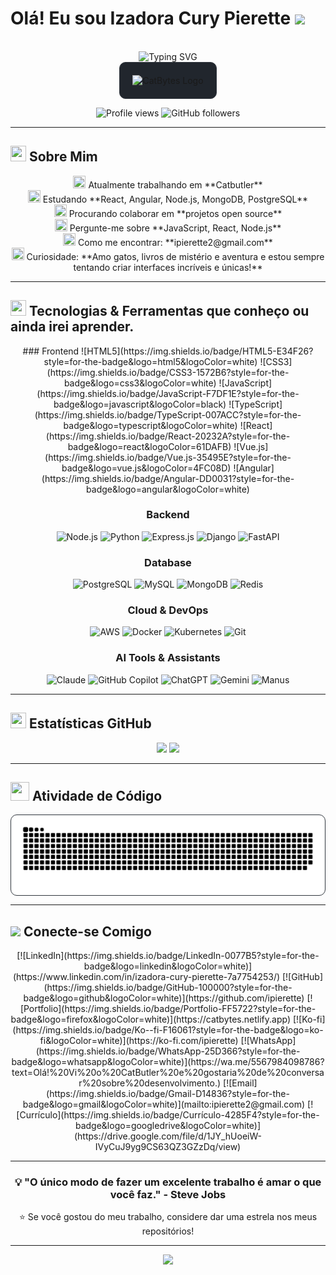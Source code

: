 # Olá! Eu sou Izadora Cury Pierette <img src="https://media.giphy.com/media/hvRJCLFzcasrR4ia7z/giphy.gif" width="25px">

<br>

<div align="center">
  <img src="https://readme-typing-svg.herokuapp.com/?lines=Desenvolvedora+Full+Stack;Apaixonada+por+Tecnologia;Sempre+buscando+Conhecimento&font=Roboto&size=30&duration=3000&pause=500&color=ff6ac1&center=true&width=500&height=70&gradient=FF1493,9932CC,4169E1" alt="Typing SVG" />
  <br>
  <div style="background-color: #21262d; padding: 20px; border-radius: 10px; display: inline-block; border: 1px solid #30363d;">
    <img src="https://catbytes.netlify.app/images/logo300x100-fundo-escuro.svg" alt="CatBytes Logo" width="300" height="100" border-radius: 5px;"/>
  </div>
</div>

<p align="center">
  <img src="https://komarev.com/ghpvc/?username=ipierette&color=ff6ac1&style=for-the-badge&label=VISITANTES" alt="Profile views" />
  <img src="https://img.shields.io/github/followers/ipierette?style=for-the-badge&color=58a6ff&labelColor=21262d&logo=github&label=SEGUIDORES" alt="GitHub followers" />
</p>

---

## <img src="https://img.icons8.com/dusk/64/rocket.png" width="25" height="25"/> Sobre Mim

<p align="center">
  <img src="https://img.icons8.com/fluency/48/telescope.png" width="20" height="20"/> Atualmente trabalhando em **Catbutler** <br>
  <img src="https://img.icons8.com/fluency/48/brain.png" width="20" height="20"/> Estudando **React, Angular, Node.js, MongoDB, PostgreSQL** <br>
  <img src="https://img.icons8.com/fluency/48/handshake.png" width="20" height="20"/> Procurando colaborar em **projetos open source** <br>
  <img src="https://img.icons8.com/fluency/48/chat.png" width="20" height="20"/> Pergunte-me sobre **JavaScript, React, Node.js** <br>
  <img src="https://img.icons8.com/fluency/48/email-open.png" width="20" height="20"/> Como me encontrar: **ipierette2@gmail.com** <br>
  <img src="https://img.icons8.com/fluency/48/lightning-bolt.png" width="20" height="20"/> Curiosidade: **Amo gatos, livros de mistério e aventura e estou sempre tentando criar interfaces incríveis e únicas!**
</p>

---

## <img src="https://img.icons8.com/fluency/48/settings.png" width="25" height="25"/> Tecnologias & Ferramentas que conheço ou ainda irei aprender.

<div align="center">
### Frontend
![HTML5](https://img.shields.io/badge/HTML5-E34F26?style=for-the-badge&logo=html5&logoColor=white)
![CSS3](https://img.shields.io/badge/CSS3-1572B6?style=for-the-badge&logo=css3&logoColor=white)
![JavaScript](https://img.shields.io/badge/JavaScript-F7DF1E?style=for-the-badge&logo=javascript&logoColor=black)
![TypeScript](https://img.shields.io/badge/TypeScript-007ACC?style=for-the-badge&logo=typescript&logoColor=white)
![React](https://img.shields.io/badge/React-20232A?style=for-the-badge&logo=react&logoColor=61DAFB)
![Vue.js](https://img.shields.io/badge/Vue.js-35495E?style=for-the-badge&logo=vue.js&logoColor=4FC08D)
![Angular](https://img.shields.io/badge/Angular-DD0031?style=for-the-badge&logo=angular&logoColor=white)

### Backend
![Node.js](https://img.shields.io/badge/Node.js-43853D?style=for-the-badge&logo=node.js&logoColor=white)
![Python](https://img.shields.io/badge/Python-3776AB?style=for-the-badge&logo=python&logoColor=white)
![Express.js](https://img.shields.io/badge/Express.js-404D59?style=for-the-badge)
![Django](https://img.shields.io/badge/Django-092E20?style=for-the-badge&logo=django&logoColor=white)
![FastAPI](https://img.shields.io/badge/FastAPI-005571?style=for-the-badge&logo=fastapi)

### Database
![PostgreSQL](https://img.shields.io/badge/PostgreSQL-316192?style=for-the-badge&logo=postgresql&logoColor=white)
![MySQL](https://img.shields.io/badge/MySQL-00000F?style=for-the-badge&logo=mysql&logoColor=white)
![MongoDB](https://img.shields.io/badge/MongoDB-4EA94B?style=for-the-badge&logo=mongodb&logoColor=white)
![Redis](https://img.shields.io/badge/Redis-DC382D?style=for-the-badge&logo=redis&logoColor=white)

### Cloud & DevOps
![AWS](https://img.shields.io/badge/AWS-232F3E?style=for-the-badge&logo=amazon-aws&logoColor=white)
![Docker](https://img.shields.io/badge/Docker-2496ED?style=for-the-badge&logo=docker&logoColor=white)
![Kubernetes](https://img.shields.io/badge/Kubernetes-326CE5?style=for-the-badge&logo=kubernetes&logoColor=white)
![Git](https://img.shields.io/badge/Git-F05032?style=for-the-badge&logo=git&logoColor=white)

### AI Tools & Assistants
![Claude](https://img.shields.io/badge/Claude-000000?style=for-the-badge&logo=anthropic&logoColor=white)
![GitHub Copilot](https://img.shields.io/badge/GitHub%20Copilot-000000?style=for-the-badge&logo=github&logoColor=white)
![ChatGPT](https://img.shields.io/badge/ChatGPT-10A37F?style=for-the-badge&logo=openai&logoColor=white)
![Gemini](https://img.shields.io/badge/Gemini-8E44AD?style=for-the-badge&logo=google&logoColor=white)
![Manus](https://img.shields.io/badge/Manus-000000?style=for-the-badge&logo=robot&logoColor=white)
</div>

---

## <img src="https://img.icons8.com/fluency/48/bar-chart.png" width="25" height="25"/> Estatísticas GitHub

<div align="center">
  <img height="180em" src="https://github-readme-stats.vercel.app/api?username=ipierette&show_icons=true&theme=dark&include_all_commits=true&count_private=true&bg_color=21262d&title_color=ff6ac1&text_color=ffffff&icon_color=58a6ff&border_color=30363d"/>
  <img height="180em" src="https://github-readme-stats.vercel.app/api/top-langs/?username=ipierette&layout=compact&langs_count=7&theme=dark&bg_color=21262d&title_color=ff6ac1&text_color=ffffff&border_color=30363d"/>
</div>

---

## <img src="https://img.icons8.com/fluency/48/line-chart.png" width="30" height="30"/> Atividade de Código

<div align="center" style="background-color: #ffffff; padding: 10px; border-radius: 10px; border: 1px solid #30363d;">
  <img src="https://raw.githubusercontent.com/Platane/snk/output/github-contribution-grid-snake.svg?snek=Pac-Man&palette=github-light" alt="Pac-Man animation" width="700"/>
</div>

---

## <img src="https://media.giphy.com/media/LnQjpWaON8nhr21vNW/giphy.gif" width="25"> Conecte-se Comigo

<div align="center">
  [![LinkedIn](https://img.shields.io/badge/LinkedIn-0077B5?style=for-the-badge&logo=linkedin&logoColor=white)](https://www.linkedin.com/in/izadora-cury-pierette-7a7754253/)
  [![GitHub](https://img.shields.io/badge/GitHub-100000?style=for-the-badge&logo=github&logoColor=white)](https://github.com/ipierette)
  [![Portfolio](https://img.shields.io/badge/Portfolio-FF5722?style=for-the-badge&logo=firefox&logoColor=white)](https://catbytes.netlify.app)
  [![Ko-fi](https://img.shields.io/badge/Ko--fi-F16061?style=for-the-badge&logo=ko-fi&logoColor=white)](https://ko-fi.com/ipierette)
  [![WhatsApp](https://img.shields.io/badge/WhatsApp-25D366?style=for-the-badge&logo=whatsapp&logoColor=white)](https://wa.me/5567984098786?text=Olá!%20Vi%20o%20CatButler%20e%20gostaria%20de%20conversar%20sobre%20desenvolvimento.)
  [![Email](https://img.shields.io/badge/Gmail-D14836?style=for-the-badge&logo=gmail&logoColor=white)](mailto:ipierette2@gmail.com)
  [![Currículo](https://img.shields.io/badge/Currículo-4285F4?style=for-the-badge&logo=googledrive&logoColor=white)](https://drive.google.com/file/d/1JY_hUoeiW-IVyCuJ9yg9CS63QZ3GZzDq/view)
</div>

---

<div align="center">
  <h3>💡 "O único modo de fazer um excelente trabalho é amar o que você faz." - Steve Jobs</h3>
  <p>⭐ Se você gostou do meu trabalho, considere dar uma estrela nos meus repositórios!</p>
</div>

---

<div align="center">
  <img src="https://capsule-render.vercel.app/api?type=waving&color=FF1493&height=100&widith=300&section=footer"/>
</div>
